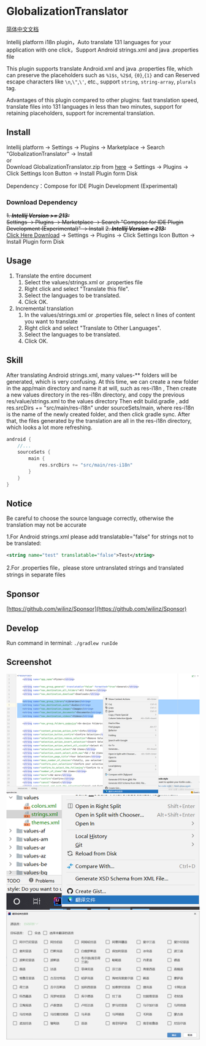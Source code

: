 # GlobalizationTranslator

[简体中文文档](README_zh_CN.md)

Intellij platform i18n plugin，Auto translate 131 languages for your application with one click，Support Android strings.xml and java .properties file

This plugin supports translate Android.xml and java .properties file, which can preserve the placeholders such as ```%1$s```, ```%2$d```, ```{0}```,```{1}``` and can Reserved escape characters like ```\n```,```\"```,```\'```, etc., support ```string```, ```string-array```, ```plurals``` tag.

Advantages of this plugin compared to other plugins: fast translation speed, translate files into 131 languages in less than two minutes, support for retaining placeholders, support for incremental translation.

## Install

Intellij platform -> Settings -> Plugins -> Marketplace -> Search "GlobalizationTranslator" -> Install  
or  
Download GlobalizationTranslator.zip from [here](https://github.com/wilinz/globalization-translator/releases) -> Settings -> Plugins -> Click Settings Icon Button  -> Install Plugin form Disk

Dependency：Compose for IDE Plugin Development (Experimental)

### Download Dependency

~~1. **_Intellij Version >= 213:_**~~  
   ~~Settings -> Plugins -> Marketplace -> Search "Compose for IDE Plugin Development (Experimental)" -> Install~~
~~2. **_Intellij Version < 213:_**~~  
   [Click Here Download](https://github.com/wilinz/globalization-translator/releases/download/1.0.0/Compose_Intellij_Plugin_Base-0.1.0.zip)
   -> Settings -> Plugins -> Click Settings Icon Button  -> Install Plugin form Disk

## Usage
1. Translate the entire document
    1. Select the values/strings.xml or .properties file
    2. Right click and select "Translate this file".
    3. Select the languages to be translated.
    4. Click OK.
2. Incremental translation
    1. In the values/strings.xml or .properties file, select n lines of content you want to translate
    2. Right click and select "Translate to Other Languages".
    3. Select the languages to be translated.
    4. Click OK.

## Skill
After translating Android strings.xml, many values-** folders will be generated, which is very confusing. At this time, we can create a new folder in the app/main directory and name it at will, such as res-i18n ,
Then create a new values directory in the res-i18n directory, and copy the previous res/value/strings.xml to the values directory
Then edit build.gradle , add res.srcDirs += "src/main/res-i18n" under sourceSets/main, where res-i18n is the name of the newly created folder, and then click gradle sync.
After that, the files generated by the translation are all in the res-i18n directory, which looks a lot more refreshing.
```gradle
android {
    //...
    sourceSets {
        main {
            res.srcDirs += "src/main/res-i18n"
        }
    }
}
```

## Notice

Be careful to choose the source language correctly, otherwise the translation may not be accurate

1.For Android strings.xml please add translatable="false" for strings not to be translated:
```xml
<string name="test" translatable="false">Test</string>
```
2.For .properties file，please store untranslated strings and translated strings in separate files

## Sponsor
[https://github.com/wilinz/Sponsor](https://github.com/wilinz/Sponsor)

## Develop
Run command in terminal: `./gradlew runIde`

## Screenshot
<img src="img/20220417014525.png"   />
<img src="img/20220417014733.png"  />
<img src="img/20220417014758.png"   />
